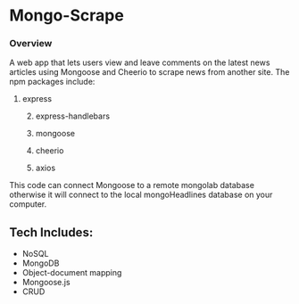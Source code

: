 # Mongo-Scrape

### Overview

A web app that lets users view and leave comments on the latest news articles using Mongoose and Cheerio to scrape news from another site. The npm packages include:

1. express

   2. express-handlebars

   3. mongoose

   4. cheerio

   5. axios

This code can connect Mongoose to a remote mongolab database otherwise it will connect to the local mongoHeadlines database on your computer.

## Tech Includes:
* NoSQL
* MongoDB
* Object-document mapping
* Mongoose.js
* CRUD